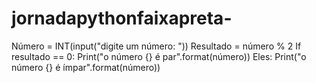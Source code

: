 # jornadapythonfaixapreta-
Número = INT(input("digite um número: "))
Resultado = número % 2
If resultado == 0:
   Print("o número {} é par".format(número))
Eles:
   Print("o número {} é ímpar".format(número))
